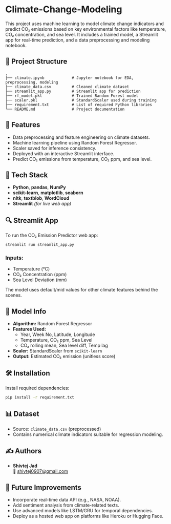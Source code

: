 # Climate-Change-Modeling

This project uses machine learning to model climate change indicators and predict CO₂ emissions based on key environmental factors like temperature, CO₂ concentration, and sea level. It includes a trained model, a Streamlit app for real-time prediction, and a data preprocessing and modeling notebook.

## 📁 Project Structure

```
.
├── climate.ipynb            # Jupyter notebook for EDA, preprocessing, modeling
├── climate_data.csv         # Cleaned climate dataset
├── streamlit_app.py         # Streamlit app for prediction
├── rf_model.pkl             # Trained Random Forest model
├── scaler.pkl               # StandardScaler used during training
├── requirement.txt          # List of required Python libraries
└── README.md                # Project documentation
```

## 🚀 Features

- Data preprocessing and feature engineering on climate datasets.
- Machine learning pipeline using Random Forest Regressor.
- Scaler saved for inference consistency.
- Deployed with an interactive Streamlit interface.
- Predict CO₂ emissions from temperature, CO₂ ppm, and sea level.

## 🧪 Tech Stack

- **Python**, **pandas**, **NumPy**
- **scikit-learn**, **matplotlib**, **seaborn**
- **nltk**, **textblob**, **WordCloud**
- **Streamlit** *(for live web app)*

## 🔍 Streamlit App

To run the CO₂ Emission Predictor web app:

```bash
streamlit run streamlit_app.py
```

### Inputs:
- Temperature (°C)
- CO₂ Concentration (ppm)
- Sea Level Deviation (mm)

The model uses default/mid values for other climate features behind the scenes.

## 🧠 Model Info

- **Algorithm:** Random Forest Regressor
- **Features Used:**
  - Year, Week No, Latitude, Longitude
  - Temperature, CO₂ ppm, Sea Level
  - CO₂ rolling mean, Sea level diff, Temp lag
- **Scaler:** StandardScaler from `scikit-learn`
- **Output:** Estimated CO₂ emission (unitless score)

## 🛠 Installation

Install required dependencies:

```bash
pip install -r requirement.txt
```

## 📊 Dataset

- Source: `climate_data.csv` (preprocessed)
- Contains numerical climate indicators suitable for regression modeling.

## ✍️ Authors

- **Shivtej Jad**   
  📧 shivtej0907@gmail.com

## 📌 Future Improvements

- Incorporate real-time data API (e.g., NASA, NOAA).
- Add sentiment analysis from climate-related texts.
- Use advanced models like LSTM/GRU for temporal dependencies.
- Deploy as a hosted web app on platforms like Heroku or Hugging Face.